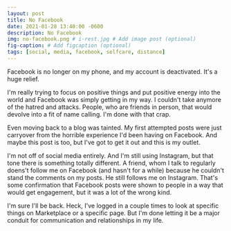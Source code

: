```yaml
---
layout: post
title: No Facebook
date: 2021-01-28 13:40:00 -0600
description: No Facebook
img: no-facebook.png # i-rest.jpg # Add image post (optional)
fig-caption: # Add figcaption (optional)
tags: [social, media, facebook, selfcare, distance]
---
```

Facebook is no longer on my phone, and my account is deactivated. It's a huge relief.

I'm really trying to focus on positive things and put positive energy into the world and Facebook was simply getting in my way. I couldn't take anymore of the hatred and attacks. People, who are friends in person, that would devolve into a fit of name calling. I'm done with that crap.

Even moving back to a blog was tainted. My first attempted posts were just carryover from the horrible experience I'd been having on Facebook. And maybe this post is too, but I've got to get it out and this is my outlet.

I'm not off of social media entirely. And I'm still using Instagram, but that tone there is something totally different. A friend, whom I talk to regularly doens't follow me on Facebook (and hasn't for a while) because he couldn't stand the comments on my posts. He still follows me on Instagram. That's some confirmation that Facebook posts were shown to people in a way that would get engagement, but it was a lot of the wrong kind.

I'm sure I'll be back. Heck, I've logged in a couple times to look at specific things on Marketplace or a specific page. But I'm done letting it be a major conduit for communication and relationships in my life.
